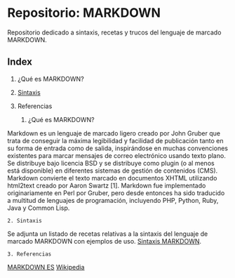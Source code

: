 # Repositorio: MARKDOWN
Repositorio dedicado a sintaxis, recetas y trucos del lenguaje de marcado MARKDOWN.
## Index
1. ¿Qué es MARKDOWN?
2. [Sintaxis](./Sintaxis-MARKDOWN)
3. Referencias


	1. ¿Qué es MARKDOWN?
	
Markdown es un lenguaje de marcado ligero creado por John Gruber que trata de conseguir la máxima legibilidad y facilidad de publicación tanto en su forma de entrada como de salida, inspirándose en muchas convenciones existentes para marcar mensajes de correo electrónico usando texto plano. Se distribuye bajo licencia BSD y se distribuye como plugin (o al menos está disponible) en diferentes sistemas de gestión de contenidos (CMS). Markdown convierte el texto marcado en documentos XHTML utilizando html2text creado por Aaron Swartz [1]. Markdown fue implementado originariamente en Perl por Gruber, pero desde entonces ha sido traducido a multitud de lenguajes de programación, incluyendo PHP, Python, Ruby, Java y Common Lisp.


	2. Sintaxis

Se adjunta un listado de recetas relativas a la sintaxis del lenguaje de marcado MARKDOWN con ejemplos de uso.
[Sintaxis MARKDOWN](./Sintaxis-MARKDOWN).

	3. Referencias

[MARKDOWN ES](https://markdown.es/)
[Wikipedia](https://es.wikipedia.org/wiki/Markdown)



